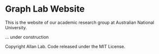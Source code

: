 # Graph Lab Website

This is the website of our academic research group at Australian National University.

... under construction

Copyright Allan Lab. Code released under the MIT License.


